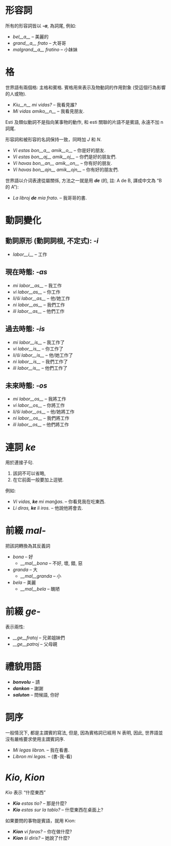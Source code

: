 # 形容詞

所有的形容詞皆以 *__-a__*, 為詞尾, 例如:

- *bel__a__* – 美麗的
- *grand__a__ frato* – 大哥哥
- *malgrand__a__ fratino* – 小妹妹

# 格

世界語有兩個格: 主格和賓格. 賓格用來表示及物動詞的作用對象 (受這個行為影響的人或物).

- *Kiu__n__ mi vidas?* – 我看見誰?
- *Mi vidas amiko__n__* – 我看見朋友.

Esti 及類似動詞不是指向某事物的動作, 和 esti 關聯的片語不是賓語, 永遠不加 n 詞尾.

形容詞和被形容的名詞保持一致，同時加 *J* 和 *N*.

- *Vi estas bon__a__ amik__o__* – 你是好的朋友.
- *Vi estas bon__aj__ amik__oj__* – 你們是好的朋友們.
- *Vi havas bon__an__ amik__on__* – 你有好的朋友.
- *Vi havas bon__ajn__ amik__ojn__* – 你有好的朋友們.


世界語以介词表達從屬關係, 方法之一就是用 *__de__* (的, 註: A de B, 譯成中文為 “B 的 A”):

- *La libroj __de__ mia frato.* – 我哥哥的書.

# 動詞變化 

## 動詞原形 (動詞詞根, 不定式): *-i*
  
- *labor__i__*          – 工作

## 現在時態: *-as*

- *mi labor__as__*      – 我工作
- *vi labor__as__*      – 你工作
- *li/ŝi labor__as__*   – 他/她工作
- *ni labor__as__*      – 我們工作
- *ili labor__as__*     – 他們工作

## 過去時態: *-is*

- *mi labor__is__*      – 我工作了
- *vi labor__is__*      – 你工作了
- *li/ŝi labor__is__*   – 他/她工作了
- *ni labor__is__*      – 我們工作了
- *ili labor__is__*     – 他們工作了

## 未來時態: *-os*

- *mi labor__os__*      – 我將工作
- *vi labor__os__*      – 你將工作
- *li/ŝi labor__os__*   – 他/她將工作
- *ni labor__os__*      – 我們將工作
- *ili labor__os__*     – 他們將工作

# 連詞 *ke*

用於連接子句. 

1. 該詞不可以省略,
2. 在它前面一般要加上逗號.

例如:

- *Vi vidas, __ke__ mi manĝas.* – 你看見我在吃東西.
- *Li diras, __ke__ li iros.* – 他說他將會去.

# 前綴 *mal-*

把該詞轉換為其反義詞

- *bona* – 好
  - *__mal__bona* – 不好, 壞, 錯, 惡
- *granda* – 大
  - *__mal__granda* – 小
- *bela* – 美麗
  - *__mal__bela* – 醜陋

# 前綴 *ge-*

表示兩性:

- *__ge__fratoj* – 兄弟姐妹們
- *__ge__patroj* – 父母親

# 禮貌用語

- *__bonvolu__* – 請
- *__dankon__* – 謝謝
- *__saluton__* – 問候語, 你好

# 詞序

 一般情況下, 都是主謂賓的寫法, 但是, 因為賓格詞已經用 N 表明, 因此, 世界語並沒有嚴格要求使用主謂賓詞序.

- *Mi legas libron.* – 我在看書.
- *Libron mi legas.* – (書-我-看)

# *Kio, Kion*

*Kio* 表示 “什麼東西”

- *__Kio__ estas tio?* – 那是什麼?
- *__Kio__ estas sur la tablo?* – 什麼東西在桌面上?

 如果要問的事物是賓語，就用 Kion:

- *__Kion__ vi faras?* – 你在做什麼?
- *__Kion__ ŝi diris?* – 她說了什麼?

